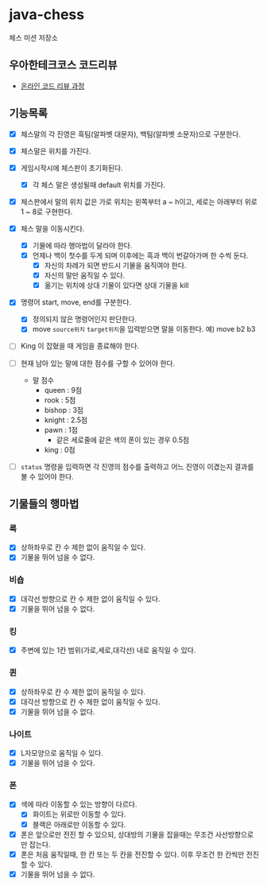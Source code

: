 # java-chess

체스 미션 저장소

## 우아한테크코스 코드리뷰

- [온라인 코드 리뷰 과정](https://github.com/woowacourse/woowacourse-docs/blob/master/maincourse/README.md)


## 기능목록

- [x] 체스말의 각 진영은 흑팀(알파벳 대문자), 백팀(알파벳 소문자)으로 구분한다.
- [x] 체스말은 위치를 가진다.
- [x] 게임시작시에 체스판이 초기화된다.
  - [x] 각 체스 말은 생성될때 default 위치를 가진다.
- [x] 체스판에서 말의 위치 값은 가로 위치는 왼쪽부터 a ~ h이고, 세로는 아래부터 위로 1 ~ 8로 구현한다.
- [x] 체스 말을 이동시킨다.
  - [x] 기물에 따라 행마법이 달라야 한다.
  - [x] 언제나 백이 첫수를 두게 되며 이후에는 흑과 백이 번갈아가며 한 수씩 둔다.
    - [x] 자신의 차례가 되면 반드시 기물을 움직여야 한다.
    - [x] 자신의 말만 움직일 수 있다.
    - [x] 옮기는 위치에 상대 기물이 있다면 상대 기물을 kill
- [x] 명령어 start, move, end를 구분한다.
    - [x] 정의되지 않은 명령어인지 판단한다.
    - [x] move `source위치` `target위치`을 입력받으면 말을 이동한다. 예) move b2 b3
- [ ] King 이 잡혔을 때 게임을 종료해야 한다.
- [ ] 현재 남아 있는 말에 대한 점수를 구할 수 있어야 한다.
  - 말 점수
    - queen : 9점
    - rook : 5점
    - bishop : 3점
    - knight : 2.5점
    - pawn : 1점
      - 같은 세로줄에 같은 색의 폰이 있는 경우 0.5점
    - king : 0점
- [ ] `status` 명령을 입력하면 각 진영의 점수를 출력하고 어느 진영이 이겼는지 결과를 볼 수 있어야 한다.



## 기물들의 행마법

### 룩
- [x] 상하좌우로 칸 수 제한 없이 움직일 수 있다.
- [x] 기물을 뛰어 넘을 수 없다.

### 비숍
- [x] 대각선 방향으로 칸 수 제한 없이 움직일 수 있다.
- [x] 기물을 뛰어 넘을 수 없다.

### 킹
- [x] 주변에 있는 1칸 범위(가로,세로,대각선) 내로 움직일 수 있다.

### 퀸
- [x] 상하좌우로 칸 수 제한 없이 움직일 수 있다.
- [x] 대각선 방향으로 칸 수 제한 없이 움직일 수 있다.
- [x] 기물을 뛰어 넘을 수 없다.

### 나이트
- [x] L자모양으로 움직일 수 있다.
- [x] 기물을 뛰어 넘을 수 있다.

### 폰
- [x] 색에 따라 이동할 수 있는 방향이 다르다.
  - [x] 화이트는 위로만 이동할 수 있다.
  - [x] 블랙은 아래로만 이동할 수 있다.
- [x] 폰은 앞으로만 전진 할 수 있으되, 상대방의 기물을 잡을때는 무조건 사선방향으로만 잡는다.
- [x] 폰은 처음 움직일때, 한 칸 또는 두 칸을 전진할 수 있다. 이후 무조건 한 칸씩만 전진할 수 있다.
- [x] 기물을 뛰어 넘을 수 없다.
